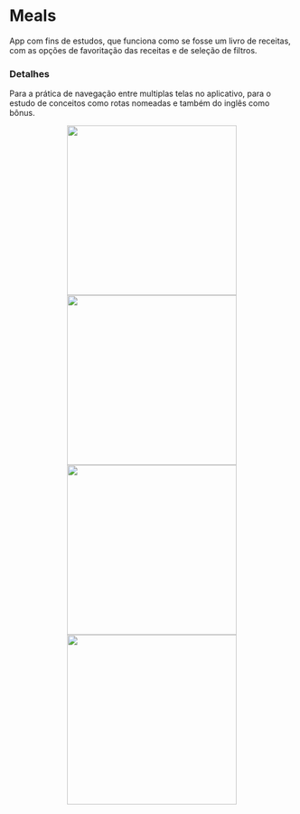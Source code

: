 # Meals

App com fins de estudos, que funciona como se fosse um livro de receitas, com as opções de favoritação das receitas e de seleção de filtros.

### Detalhes

Para a prática de navegação entre multiplas telas no aplicativo, para o estudo de conceitos como rotas nomeadas e também do inglês como bônus.


<div align="center">
  <img src="https://github.com/JhonnataC/app_despesas_pessoais/assets/110948814/1411f35c-f203-4329-85c1-955f0c3c13f4" width="300px" />
  <img src="https://github.com/JhonnataC/app_despesas_pessoais/assets/110948814/6d4f8443-9f70-4c9f-b650-f79783497a17" width="300px" />
</div>
<div align="center">
  <img src="https://github.com/JhonnataC/app_despesas_pessoais/assets/110948814/73664c84-2909-4a38-89c1-3d97f50a8fba" width="300px" />
  <img src="https://github.com/JhonnataC/app_despesas_pessoais/assets/110948814/f5ab1dea-65c9-4461-b94f-97ce275d0605" width="300px" />
</div>
